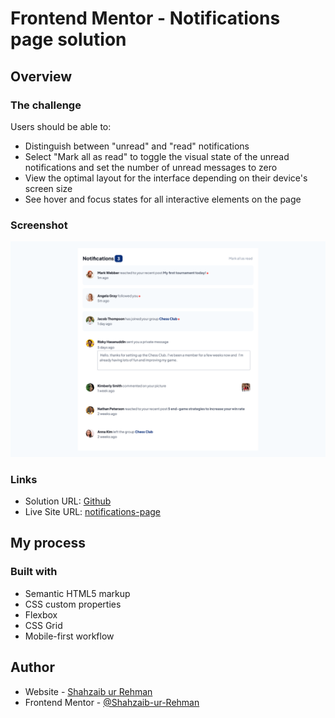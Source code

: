 # Frontend Mentor - Notifications page solution

## Overview

### The challenge

Users should be able to:

- Distinguish between "unread" and "read" notifications
- Select "Mark all as read" to toggle the visual state of the unread notifications and set the number of unread messages to zero
- View the optimal layout for the interface depending on their device's screen size
- See hover and focus states for all interactive elements on the page

### Screenshot

![](./screenshot.png)
 
### Links

- Solution URL: [Github](https://github.com/Shahzaib-ur-Rehman/notifications-page)
- Live Site URL: [notifications-page](https://notifications-page-flax.vercel.app/)

## My process

### Built with

- Semantic HTML5 markup
- CSS custom properties
- Flexbox
- CSS Grid
- Mobile-first workflow 
 

## Author

- Website - [Shahzaib ur Rehman](https://www.linkedin.com/in/shahzaib-ur-rehman-2518b01b8/)
- Frontend Mentor - [@Shahzaib-ur-Rehman](https://www.frontendmentor.io/profile/Shahzaib-ur-Rehman)